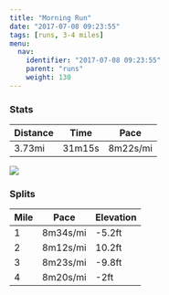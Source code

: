 ```yaml
---
title: "Morning Run"
date: "2017-07-08 09:23:55"
tags: [runs, 3-4 miles]
menu:
  nav:
    identifier: "2017-07-08 09:23:55"
    parent: "runs"
    weight: 130
---
```


### Stats

| Distance | Time | Pace |
|----------|------|------|
|3.73mi|31m15s|8m22s/mi|

<img src='https://maps.googleapis.com/maps/api/staticmap?maptype=roadmap&path=enc:_vjeI`ivLbBpH[rF`ClAX`FlAkAS{DrAiDpEu@dBjEsJ~DEaGnB{BrDAtApD}JjEAkFxBmCbDGfBpD}JhEE_FlBsClDQlBvDgKtEKoE`CmD`DOjBzDeKrEAsFlBkCvDKrAdEoJ`EOmEvAyC|Do@tBxDyJvEKiFjBkC`EEzAtDiKjEEaFdCmDxC@jBzDaKvEIgFjCgDdEf@z@dCi@p@&key=AIzaSyC1MId7bFpkLXNAaYhBSTb8jLyiSqzbDtM&size=800x800&markers=color:yellow|label:S|53.47184,-2.24929&markers=color:green|label:F|53.468600000000016,-2.2522399999999982'>

### Splits

| Mile | Pace | Elevation |
|------|------|-----------|
|1|8m34s/mi|-5.2ft|
|2|8m12s/mi|10.2ft|
|3|8m23s/mi|-9.8ft|
|4|8m20s/mi|-2ft|
